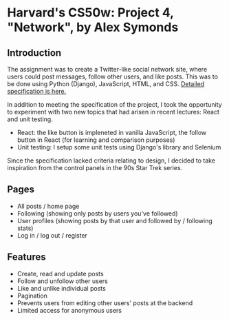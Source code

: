 # Harvard's CS50w: Project 4, "Network", by Alex Symonds

## Introduction
The assignment was to create a Twitter-like social network site, where users could post messages, follow other users, and like posts. This was to be done using Python (Django), JavaScript, HTML, and CSS. [Detailed specification is here.](https://cs50.harvard.edu/web/2020/projects/4/network/)

In addition to meeting the specification of the project, I took the opportunity to experiment with two new topics that had arisen in recent lectures: React and unit testing.
* React: the like button is impleneted in vanilla JavaScript, the follow button in React (for learning and comparison purposes)
* Unit testing: I setup some unit tests using Django's library and Selenium

Since the specification lacked criteria relating to design, I decided to take inspiration from the control panels in the 90s Star Trek series.

## Pages
* All posts / home page
* Following (showing only posts by users you've followed)
* User profiles (showing posts by that user and followed by / following stats)
* Log in / log out / register

## Features
* Create, read and update posts
* Follow and unfollow other users
* Like and unlike individual posts
* Pagination
* Prevents users from editing other users' posts at the backend
* Limited access for anonymous users




